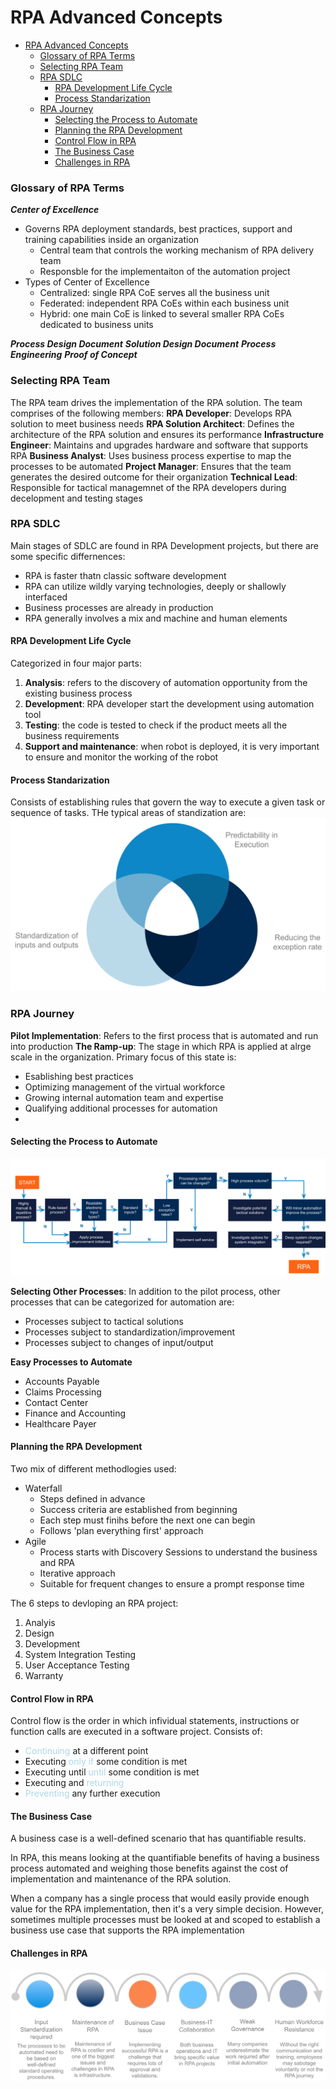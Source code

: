 # RPA Advanced Concepts

<!-- @import "[TOC]" {cmd="toc" depthFrom=1 depthTo=6 orderedList=false} -->

<!-- code_chunk_output -->

- [RPA Advanced Concepts](#rpa-advanced-concepts)
    - [Glossary of RPA Terms](#glossary-of-rpa-terms)
    - [Selecting RPA Team](#selecting-rpa-team)
    - [RPA SDLC](#rpa-sdlc)
      - [RPA Development Life Cycle](#rpa-development-life-cycle)
      - [Process Standarization](#process-standarization)
    - [RPA Journey](#rpa-journey)
      - [Selecting the Process to Automate](#selecting-the-process-to-automate)
      - [Planning the RPA Development](#planning-the-rpa-development)
      - [Control Flow in RPA](#control-flow-in-rpa)
      - [The Business Case](#the-business-case)
      - [Challenges in RPA](#challenges-in-rpa)

<!-- /code_chunk_output -->

### Glossary of RPA Terms
***Center of Excellence***
- Governs RPA deployment standards, best practices, support and training capabilities inside an organization
  - Central team that controls the working mechanism of RPA delivery team
  - Responsble for the implementaiton of the automation project
- Types of Center of Excellence
  - Centralized: single RPA CoE serves all the business unit
  - Federated: independent RPA CoEs within each business unit
  - Hybrid: one main CoE is linked to several smaller RPA CoEs dedicated to business units

***Process Design Document***
***Solution Design Document***
***Process Engineering***
***Proof of Concept***

### Selecting RPA Team
The RPA team drives the implementation of the RPA solution. The team comprises of the following members:
**RPA Developer**: Develops RPA solution to meet business needs
**RPA Solution Architect**: Defines the architecture of the RPA solution and ensures its performance
**Infrastructure Engineer**: Maintains and upgrades hardware and software that supports RPA
**Business Analyst**: Uses business process expertise to map the processes to be automated
**Project Manager**: Ensures that the team generates the desired outcome for their organization
**Technical Lead**: Responsible for tactical managemnet of the RPA developers during decelopment and testing stages

### RPA SDLC
Main stages of SDLC are found in RPA Development projects, but there are some specific differnences:
- RPA is faster thatn classic software development
- RPA can utilize wildly varying technologies, deeply or shallowly interfaced
- Business processes are already in production
- RPA generally involves a mix and machine and human elements

#### RPA Development Life Cycle
Categorized in four major parts:
1. **Analysis**: refers to the discovery of automation opportunity from the existing business process
2. **Development**: RPA developer start the development using automation tool
3. **Testing**: the code is tested to check if the product meets all the business requirements
4. **Support and maintenance**: when robot is deployed, it is very important to ensure and monitor the working of the robot

#### Process Standarization
Consists of establishing rules that govern the way to execute a given task or sequence of tasks. THe typical areas of standization are:
![ProcessStandardization](../images/UiPath/ProcessStandardization.PNG)

### RPA Journey
**Pilot Implementation**: Refers to the first process that is automated and run into production
**The Ramp-up**: The stage in which RPA is applied at alrge scale in the organization. Primary focus of this state is:
- Esablishing best practices
- Optimizing management of the virtual workforce
- Growing internal automation team and expertise
- Qualifying additional processes for automation
- 
#### Selecting the Process to Automate
![criteria](../images/UiPath/Criteria.png)

**Selecting Other Processes**: In addition to the pilot process, other processes that can be categorized for automation are:
- Processes subject to tactical solutions
- Processes subject to standardization/improvement
- Processes subject to changes of input/output

**Easy Processes to Automate**
- Accounts Payable
- Claims Processing
- Contact Center
- Finance and Accounting
- Healthcare Payer

#### Planning the RPA Development
Two mix of different methodlogies used:
- Waterfall
  - Steps defined in advance
  - Success criteria are established from beginning
  - Each step must finihs before the next one can begin
  - Follows 'plan everything first' approach
- Agile
  - Process starts with Discovery Sessions to understand the business and RPA
  - Iterative approach
  - Suitable for frequent changes to ensure a prompt response time

The 6 steps to devloping an RPA project:
1. Analyis
2. Design
3. Development
4. System Integration Testing
5. User Acceptance Testing
6. Warranty

#### Control Flow in RPA
Control flow is the order in which infividual statements, instructions or function calls are executed in a software project. Consists of:
- <span style="color:lightblue">Continuing</span> at a different point
- Executing <span style="color:lightblue">only if</span> some condition is met
- Executing until <span style="color:lightblue">until</span> some condition is met
- Executing and <span style="color:lightblue">returning</span>
- <span style="color:lightblue">Preventing</span> any further execution

#### The Business Case
A business case is a well-defined scenario that has quantifiable results.

In RPA, this means looking at the quantifiable benefits of having a business process automated and weighing those benefits against the cost of implementation and maintenance of the RPA solution.

When a company has a single process that would easily provide enough value for the RPA implementation, then it's a very simple decision. However, sometimes multiple processes must be looked at and scoped to establish a business use case that supports the RPA implementation

#### Challenges in RPA
![Challenges](../images/UiPath/challenges.png)

